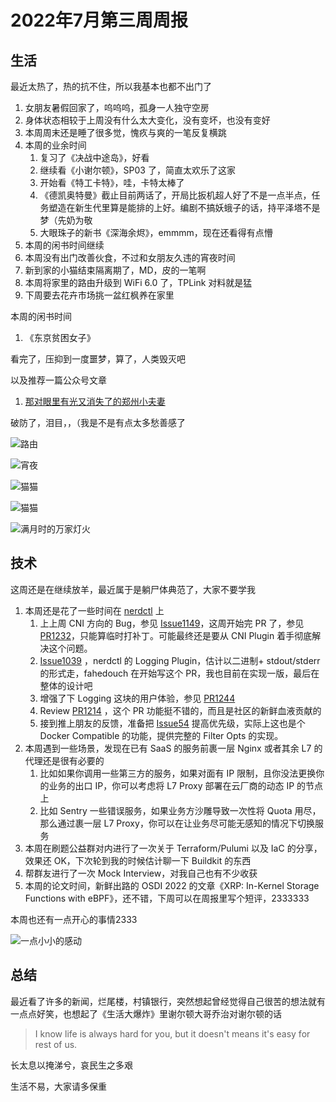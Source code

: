 # 2022年7月第三周周报

## 生活

最近太热了，热的抗不住，所以我基本也都不出门了

1. 女朋友暑假回家了，呜呜呜，孤身一人独守空房
2. 身体状态相较于上周没有什么太大变化，没有变坏，也没有变好
3. 本周周末还是睡了很多觉，愧疚与爽的一笔反复横跳
4. 本周的业余时间
    1. 复习了《决战中途岛》，好看
    2. 继续看《小谢尔顿》，SP03 了，简直太欢乐了这家
    3. 开始看《特工卡特》，哇，卡特太棒了
    4. 《德凯奥特曼》截止目前两话了，开局比扳机超人好了不是一点半点，任务塑造在新生代里算是能排的上好。编剧不搞妖蛾子的话，持平泽塔不是梦（先奶为敬
    5. 大眼珠子的新书《深海余烬》，emmmm，现在还看得有点懵
5. 本周的闲书时间继续
6. 本周没有出门改善伙食，不过和女朋友久违的宵夜时间
7. 新到家的小猫结束隔离期了，MD，皮的一笔啊
8. 本周将家里的路由升级到 WiFi 6.0 了，TPLink 对料就是猛
9. 下周要去花卉市场挑一盆红枫养在家里

本周的闲书时间

1. 《东京贫困女子》

看完了，压抑到一度噩梦，算了，人类毁灭吧

以及推荐一篇公众号文章

1. [那对眼里有光又消失了的郑州小夫妻](https://mp.weixin.qq.com/s/6RySpQqVzI6eBfv3Qi-7ZA)

破防了，泪目，，（我是不是有点太多愁善感了

![路由](https://user-images.githubusercontent.com/7054676/179411419-ddb7ff77-29b2-4395-b308-1e9399e922f2.png)

![宵夜](https://user-images.githubusercontent.com/7054676/179411431-21fc6873-91a0-4bc2-891d-6f43c91c243b.png)

![猫猫](https://user-images.githubusercontent.com/7054676/179411452-38149575-2d02-427f-a147-8f86338e9493.png)

![猫猫](https://user-images.githubusercontent.com/7054676/179411473-91c0151a-ad45-4640-89fe-f4ccd5af4fbc.png)

![满月时的万家灯火](https://user-images.githubusercontent.com/7054676/179411488-f629b61c-a517-402f-a184-314a9399f5ce.png)

## 技术

这周还是在继续放羊，最近属于是躺尸体典范了，大家不要学我

1. 本周还是花了一些时间在 [nerdctl](https://github.com/containerd/nerdctl) 上
    1. 上上周 CNI 方向的 Bug，参见 [Issue1149](https://github.com/containerd/nerdctl/issues/1149)，这周开始完 PR 了，参见 [PR1232](https://github.com/containerd/nerdctl/pull/1232)，只能算临时打补丁。可能最终还是要从 CNI Plugin 着手彻底解决这个问题。
    2. [Issue1039](https://github.com/containerd/nerdctl/issues/1039) ，nerdctl 的 Logging Plugin，估计以二进制+ stdout/stderr 的形式走，fahedouch 在开始写这个 PR，我也目前在实现一版，最后在整体的设计吧
    3. 增强了下 Logging 这块的用户体验，参见 [PR1244](https://github.com/containerd/nerdctl/pull/1244)
    4. Review [PR1214](https://github.com/containerd/nerdctl/pull/1214) ，这个 PR 功能挺不错的，而且是社区的新鲜血液贡献的
    5. 接到推上朋友的反馈，准备把 [Issue54](https://github.com/containerd/nerdctl/issues/54) 提高优先级，实际上这也是个 Docker Compatible 的功能，提供完整的 Filter Opts 的实现。
2. 本周遇到一些场景，发现在已有 SaaS 的服务前裹一层 Nginx 或者其余 L7 的代理还是很有必要的
    1. 比如如果你调用一些第三方的服务，如果对面有 IP 限制，且你没法更换你的业务的出口 IP，你可以考虑将 L7 Proxy 部署在云厂商的动态 IP 的节点上
    2. 比如 Sentry 一些错误服务，如果业务方沙雕导致一次性将 Quota 用尽，那么通过裹一层 L7 Proxy，你可以在让业务尽可能无感知的情况下切换服务
3. 本周在刷题公益群对内进行了一次关于 Terraform/Pulumi 以及 IaC 的分享，效果还 OK，下次轮到我的时候估计聊一下 Buildkit 的东西
4. 帮群友进行了一次 Mock Interview，对我自己也有不少收获
5. 本周的论文时间，新鲜出路的 OSDI 2022 的文章《XRP: In-Kernel Storage Functions with eBPF》，还不错，下周可以在周报里写个短评，2333333

本周也还有一点开心的事情2333

![一点小小的感动](https://user-images.githubusercontent.com/7054676/179415527-335a7719-9cd2-4e55-8a9d-45b2cacc6eb0.png)

## 总结

最近看了许多的新闻，烂尾楼，村镇银行，突然想起曾经觉得自己很苦的想法就有一点点好笑，也想起了《生活大爆炸》里谢尔顿大哥乔治对谢尔顿的话

> I know life is always hard for you, but it doesn't means it's easy for rest of us.

长太息以掩涕兮，哀民生之多艰

生活不易，大家请多保重